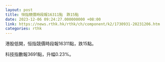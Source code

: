 ```yaml
---
layout: post
title: 恒指競價時段報16311點　跌15點
date: 2023-12-06 09:24:27.000000000 +08:00
link: https://news.rthk.hk/rthk/ch/component/k2/1730931-20231206.htm
categories: rthk
---
```


港股低開，恒指競價時段報16311點，跌15點。

科技指數報3691點，升幅0.23%。
